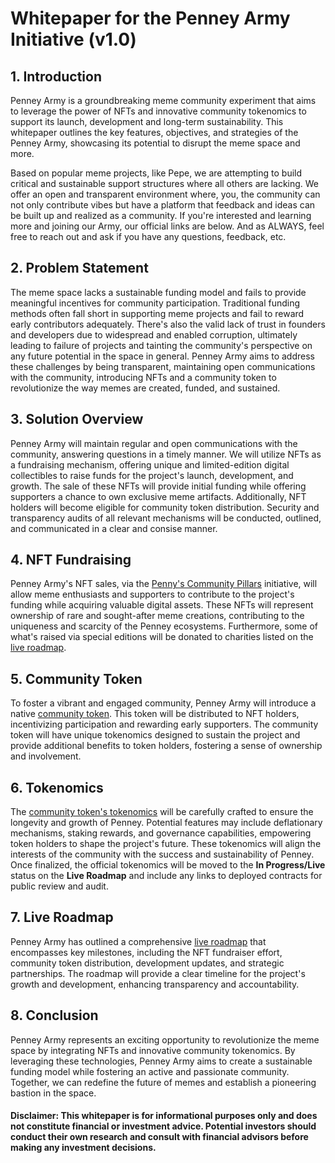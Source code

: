 # Whitepaper for the Penney Army Initiative (v1.0)

## 1. Introduction
Penney Army is a groundbreaking meme community experiment that aims to leverage the power of NFTs and innovative community tokenomics to support its launch, development and long-term sustainability. This whitepaper outlines the key features, objectives, and strategies of the Penney Army, showcasing its potential to disrupt the meme space and more.

Based on popular meme projects, like Pepe, we are attempting to build critical and sustainable support structures where all others are lacking. We offer an open and transparent environment where, you, the community can not only contribute vibes but have a platform that feedback and ideas can be built up and realized as a community. If you're interested and learning more and joining our Army, our official links are below. And as ALWAYS, feel free to reach out and ask if you have any questions, feedback, etc.

## 2. Problem Statement
The meme space lacks a sustainable funding model and fails to provide meaningful incentives for community participation. Traditional funding methods often fall short in supporting meme projects and fail to reward early contributors adequately. There's also the valid lack of trust in founders and developers due to widespread and enabled corruption, ultimately leading to failure of projects and tainting the community's perspective on any future potential in the space in general. Penney Army aims to address these challenges by being transparent, maintaining open communications with the community, introducing NFTs and a community token to revolutionize the way memes are created, funded, and sustained.

## 3. Solution Overview
Penney Army will maintain regular and open communications with the community, answering questions in a timely manner. We will utilize NFTs as a fundraising mechanism, offering unique and limited-edition digital collectibles to raise funds for the project's launch, development, and growth. The sale of these NFTs will provide initial funding while offering supporters a chance to own exclusive meme artifacts. Additionally, NFT holders will become eligible for community token distribution. Security and transparency audits of all relevant mechanisms will be conducted, outlined, and communicated in a clear and consise manner.

## 4. NFT Fundraising
Penney Army's NFT sales, via the [Penny's Community Pillars](https://www.curate.page/t/PenneyArmy) initiative, will allow meme enthusiasts and supporters to contribute to the project's funding while acquiring valuable digital assets. These NFTs will represent ownership of rare and sought-after meme creations, contributing to the uniqueness and scarcity of the Penney ecosystems. Furthermore, some of what's raised via special editions will be donated to charities listed on the [live roadmap](https://github.com/users/PenneyArmy/projects/1/views/1?pane=issue&itemId=31794233).

## 5. Community Token
To foster a vibrant and engaged community, Penney Army will introduce a native [community token](https://github.com/users/PenneyArmy/projects/1/views/1?pane=issue&itemId=30953100). This token will be distributed to NFT holders, incentivizing participation and rewarding early supporters. The community token will have unique tokenomics designed to sustain the project and provide additional benefits to token holders, fostering a sense of ownership and involvement.

## 6. Tokenomics
The [community token's tokenomics](https://github.com/users/PenneyArmy/projects/1/views/1?pane=issue&itemId=30953100) will be carefully crafted to ensure the longevity and growth of Penney. Potential features may include deflationary mechanisms, staking rewards, and governance capabilities, empowering token holders to shape the project's future. These tokenomics will align the interests of the community with the success and sustainability of Penney. Once finalized, the official tokenomics will be moved to the **In Progress/Live** status on the **Live Roadmap** and include any links to deployed contracts for public review and audit.

## 7. Live Roadmap
Penney Army has outlined a comprehensive [live roadmap](https://github.com/users/PenneyArmy/projects/1/views/1) that encompasses key milestones, including the NFT fundraiser effort, community token distribution, development updates, and strategic partnerships. The roadmap will provide a clear timeline for the project's growth and development, enhancing transparency and accountability.

## 8. Conclusion
Penney Army represents an exciting opportunity to revolutionize the meme space by integrating NFTs and innovative community tokenomics. By leveraging these technologies, Penney Army aims to create a sustainable funding model while fostering an active and passionate community. Together, we can redefine the future of memes and establish a pioneering bastion in the space.

#### Disclaimer: This whitepaper is for informational purposes only and does not constitute financial or investment advice. Potential investors should conduct their own research and consult with financial advisors before making any investment decisions.
